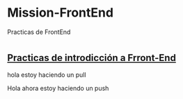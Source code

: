 # Mission-FrontEnd
Practicas de FrontEnd
#
## [Practicas de introdicción a Frront-End](Practicas_de_Intro_a_Frontend/requerimientos.md)
hola estoy haciendo un pull

Hola ahora estoy haciendo un push
